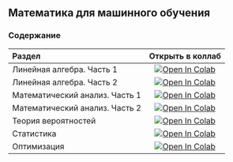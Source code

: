 ## Математика для машинного обучения

### Содержание

|Раздел |Открыть в коллаб|
|:---|:---:|
| Линейная алгебра. Часть 1| <a target="_blank" href="https://colab.research.google.com/github/NazarovMichail/Lectures-notes-MIPT/blob/master/Math/ipynb/Linear%20algebra.ipynb"><img src="https://colab.research.google.com/assets/colab-badge.svg" alt="Open In Colab"/></a> |
| Линейная алгебра. Часть 2|<a target="_blank" href="https://colab.research.google.com/github/NazarovMichail/Lectures-notes-MIPT/blob/master/Math/ipynb/Math.Linear%20algebra.ipynb"><img src="https://colab.research.google.com/assets/colab-badge.svg" alt="Open In Colab"/></a> |
|Математический анализ. Часть 1 |<a target="_blank" href="https://colab.research.google.com/github/NazarovMichail/Lectures-notes-MIPT/blob/master/Math/ipynb/Matan.ipynb"><img src="https://colab.research.google.com/assets/colab-badge.svg" alt="Open In Colab"/></a> |
|Математический анализ. Часть 2 |<a target="_blank" href="https://colab.research.google.com/github/NazarovMichail/Lectures-notes-MIPT/blob/master/Math/ipynb/Math.Matan.ipynb"><img src="https://colab.research.google.com/assets/colab-badge.svg" alt="Open In Colab"/></a> |
|Теория вероятностей | <a target="_blank" href="https://colab.research.google.com/github/NazarovMichail/Lectures-notes-MIPT/blob/master/Math/ipynb/Math.Probability%20.ipynb"><img src="https://colab.research.google.com/assets/colab-badge.svg" alt="Open In Colab"/></a>|
|Статистика | <a target="_blank" href="https://colab.research.google.com/github/NazarovMichail/Lectures-notes-MIPT/blob/master/Math/ipynb/Statistics.ipynb"><img src="https://colab.research.google.com/assets/colab-badge.svg" alt="Open In Colab"/></a>|
|Оптимизация |<a target="_blank" href="https://colab.research.google.com/github/NazarovMichail/Lectures-notes-MIPT/blob/master/Math/ipynb/Math.Optimization.ipynb"><img src="https://colab.research.google.com/assets/colab-badge.svg" alt="Open In Colab"/></a> |
